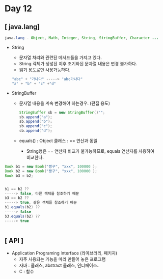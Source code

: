 # Day 12

## [ java.lang]

```java
java.lang - Object, Math, Integer, String, StringBuffer, Character ...

```

- String

  - 문자열 처리와 관련된 메서드들을 가지고 있다.
  - String 객체가 생성된 이후 초기화된 문자열 내용은 변경 불가하다.
  - 읽기 용도로만 사용가능하다.

  ```java
  "abc" + "가나다" -----> "abc가나다"
  "a" + "b" + "c" +"d"
  ```

- StringBuffer

  - 문자열 내용을 계속 변경해야 하는경우. (편집 용도)

    ```java
    StringBuffer sb = new StringBuffer()"";
    sb.append("a");
    sb.append("b");
    sb.append("c");
    sb.append("d");
    ```

  - equals() : Object 클래스 : == 연산과 동일 

    - String형은 == 연산자 비교가 불가능하므로, equals 연산자를 사용하여 비교한다.

```java
Book b1 = new Book("짱구", "xxx", 100000 );
Book b2 = new Book("짱구", "xxx", 100000 );
Book b3 = b2;


b1 == b2 ??
-----> false, 다른 객체를 참조하기 때문
b3 == b2 ??
-----> true, 같은 객체를 참조하기 때문
b1.equals(b2) ??
-----> false
b3.equals(b2) ??
-----> true
    
```

## [ API ]

- Application Programing Interface (라이브러리, 패키지)
  - 자주 사용되는 기능을 미리 만들어 놓은 프로그램
  - 자바 : 클래스, abstract 클래스, 인터페이스..
  - C : 함수

